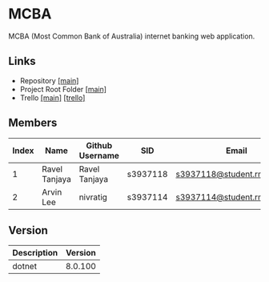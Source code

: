 # MCBA

MCBA (Most Common Bank of Australia) internet banking web application.

## Links

- Repository [\[main\]](https://github.com/rmit-wdt-summer-2024/s3937118-s3937114-a2)
- Project Root Folder [\[main\]](https://github.com/rmit-wdt-summer-2024/s3937118-s3937114-a2/tree/main/Mcba)
- Trello [\[main\]](https://github.com/rmit-wdt-summer-2024/s3937118-s3937114-a2/tree/main/Trello) [\[trello\]](https://github.com/rmit-wdt-summer-2024/s3937118-s3937114-a2/tree/trello/Trello)

## Members

| Index | Name          | Github Username | SID      | Email                        |
| ----- | ------------- | --------------- | -------- | ---------------------------- |
| 1     | Ravel Tanjaya | Ravel Tanjaya   | s3937118 | s3937118@student.rmit.edu.au |
| 2     | Arvin Lee     | nivratig        | s3937114 | s3937114@student.rmit.edu.au |

## Version

| Description | Version |
| ----------- | ------- |
| dotnet      | 8.0.100 |
